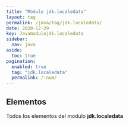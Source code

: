 ```yaml
---
title: "Módulo jdk.localedata"
layout: tag
permalink: /java/tag/jdk.localedata/
date: 2020-12-29
key: Javamodulojdk.localedata
sidebar: 
  nav: java
aside: 
  toc: true
pagination: 
  enabled: true
  tag: "jdk.localedata"
  permalink: /:num/
---
```


<h2>Elementos</h2>
Todos los elementos del modulo <strong>jdk.localedata</strong>
